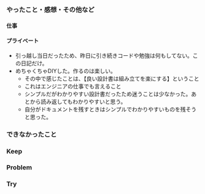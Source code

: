 ### やったこと・感想・その他など

#### 仕事


#### プライベート

- 引っ越し当日だったため、昨日に引き続きコードや勉強は何もしてない。この日記だけ。
- めちゃくちゃDIYした。作るのは楽しい。
  - その中で感じたことは、【良い設計書は組み立てを楽にする】ということ
  - これはエンジニアの仕事でも言えること
  - シンプルだがわかりやすい設計書だったため迷うことは少なかった。あとから読み返してもわかりやすいと思う。
  - 自分がドキュメントを残すときはシンプルでわかりやすいものを残そうと思った。

### できなかったこと


### Keep



### Problem 


### Try



